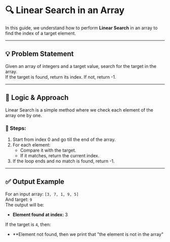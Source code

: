# 🔍 Linear Search in an Array

In this guide, we understand how to perform **Linear Search** in an array to find the index of a target element.

---

## 💡 Problem Statement

Given an array of integers and a target value, search for the target in the array.  
If the target is found, return its index. If not, return -1.

---

## 🧠 Logic & Approach

Linear Search is a simple method where we check each element of the array one by one.

### 🔄 Steps:

1. Start from index 0 and go till the end of the array.
2. For each element:
   - Compare it with the target.
   - If it matches, return the current index.
3. If the loop ends and no match is found, return -1.

---

## ✅ Output Example

For an input array: `[3, 7, 1, 9, 5]`  
And target: `9`  
The output will be:

- **Element found at index:** 3

If the target is `4`, then:

- **Element not found, then we print that "the element is not in the array"
